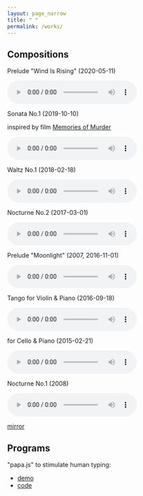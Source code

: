 ```yaml
---
layout: page_narrow
title: " "
permalink: /works/
---
```


## Compositions

Prelude "Wind Is Rising" (2020-05-11)

<audio controls>
  <source src="{{ site.url }}/assets/wind_is_rising.mp3" type="audio/mpeg">
</audio>

Sonata No.1 (2019-10-10)

inspired by film [Memories of Murder](https://www.imdb.com/title/tt0353969/)

<audio controls>
  <source src="{{ site.url }}/assets/20191005_1010_murder.mp3" type="audio/mpeg">
</audio>

Waltz No.1 (2018-02-18)

<audio controls>
  <source src="{{ site.url }}/assets/waltz_1.mp3" type="audio/mpeg">
</audio>

Nocturne No.2 (2017-03-01)

<audio controls>
  <source src="{{ site.url }}/assets/20170301.mp3" type="audio/mpeg">
</audio>

Prelude "Moonlight" (2007, 2016-11-01)

<audio controls>
  <source src="{{ site.url }}/assets/moonlight.mp3" type="audio/mpeg">
</audio>

Tango for Violin & Piano (2016-09-18)

<audio controls>
  <source src="{{ site.url }}/assets/20160918.mp3" type="audio/mpeg">
</audio>

for Cello & Piano (2015-02-21)

<audio controls>
  <source src="{{ site.url }}/assets/20150221.mp3" type="audio/mpeg">
</audio>

Nocturne No.1 (2008)

<audio controls>
  <source src="{{ site.url }}/assets/nocturne.mp3" type="audio/mpeg">
</audio>

[mirror](https://site.douban.com/lzk/)



## Programs

"papa.js" to stimulate human typing: 

- [demo](https://flujoo.github.io/papa.js/)
- [code](https://github.com/flujoo/papa.js)
